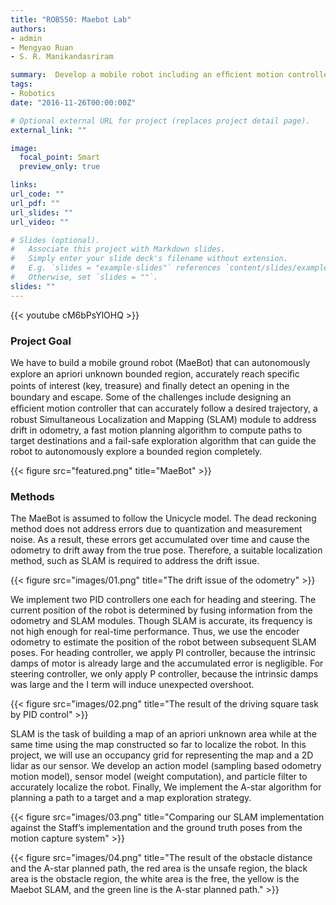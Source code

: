 ```yaml
---
title: "ROB550: Maebot Lab"
authors:
- admin
- Mengyao Ruan
- S. R. Manikandasriram

summary:  Develop a mobile robot including an efﬁcient motion controller, a robust Simultaneous Localization and Mapping (SLAM) module, a fast motion planning algorithm and a fail safe exploration strategy.
tags:
- Robotics
date: "2016-11-26T00:00:00Z"

# Optional external URL for project (replaces project detail page).
external_link: ""

image:
  focal_point: Smart
  preview_only: true

links:
url_code: ""
url_pdf: ""
url_slides: ""
url_video: ""

# Slides (optional).
#   Associate this project with Markdown slides.
#   Simply enter your slide deck's filename without extension.
#   E.g. `slides = "example-slides"` references `content/slides/example-slides.md`.
#   Otherwise, set `slides = ""`.
slides: ""
---
```

{{< youtube cM6bPsYlOHQ >}}

### Project Goal
We have to build a mobile ground robot (MaeBot) that can autonomously explore an apriori unknown bounded region, accurately reach speciﬁc points of interest (key, treasure) and ﬁnally detect an opening in the boundary and escape. Some of the challenges include designing an efﬁcient motion controller that can accurately follow a desired trajectory, a robust Simultaneous Localization and Mapping (SLAM) module to address drift in odometry, a fast motion planning algorithm to compute paths to target destinations and a fail-safe exploration algorithm that can guide the robot to autonomously explore a bounded region completely.

{{< figure src="featured.png" title="MaeBot" >}}

### Methods
The MaeBot is assumed to follow the Unicycle model. The dead reckoning method does not address errors due to quantization and measurement noise. As a result, these errors get accumulated over time and cause the odometry to drift away from the true pose. Therefore, a suitable localization method, such as SLAM is required to address the drift issue.

{{< figure src="images/01.png" title="The drift issue of the odometry" >}}

We implement two PID controllers one each for heading and steering. The current position of the robot is determined by fusing
information from the odometry and SLAM modules. Though SLAM is accurate, its frequency is not high enough for real-time performance. Thus, we use the encoder odometry to estimate the position of the robot between subsequent SLAM poses. For heading controller, we apply PI controller, because the intrinsic damps of motor is already large and the accumulated error is negligible. For steering controller, we only apply P controller, because the intrinsic damps was large and the I term will induce unexpected overshoot.

{{< figure src="images/02.png" title="The result of the driving square task by PID control" >}}

SLAM is the task of building a map of an apriori unknown area while at the same time using the map constructed so far to localize the robot. In this project, we will use an occupancy grid for representing the map and a 2D lidar as our sensor. We develop an action model (sampling based odometry motion model), sensor model (weight computation), and particle filter to accurately localize the robot. Finally, We implement the A-star algorithm for planning a path to a target and a map exploration strategy.

{{< figure src="images/03.png" title="Comparing our SLAM implementation against the Staff’s implementation and the ground truth poses from the motion capture system" >}}

{{< figure src="images/04.png" title="The result of the obstacle distance and the A-star planned path, the red area is the unsafe region, the black area is the obstacle region, the white area is the free, the yellow is the Maebot SLAM, and the green line is the A-star planned path." >}}

